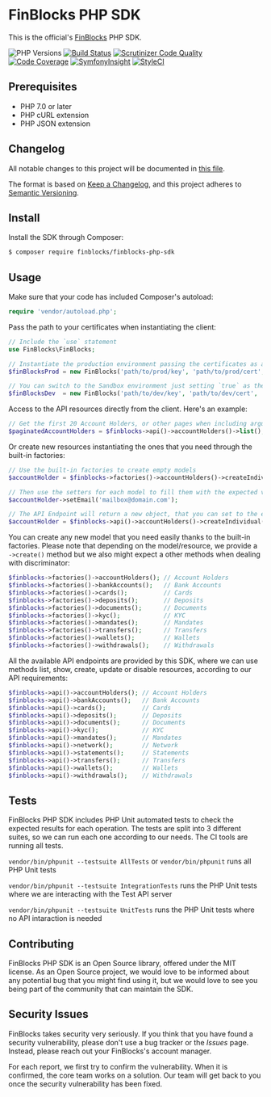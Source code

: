 # FinBlocks PHP SDK

This is the official's [FinBlocks](https://www.finblocks.net/) PHP SDK.

![PHP Versions](https://img.shields.io/badge/PHP-%3E%3D%207.0%2C%20%3C8.0-1a7cb8.svg)
[![Build Status](https://scrutinizer-ci.com/g/crowd2fund/finblocks-php-sdk/badges/build.png?b=master&s=f6a62b102bd22ff4537f5cd15e8f59038676f8ab)](https://scrutinizer-ci.com/g/crowd2fund/finblocks-php-sdk/build-status/master)
[![Scrutinizer Code Quality](https://scrutinizer-ci.com/g/crowd2fund/finblocks-php-sdk/badges/quality-score.png?b=master&s=402d0cea20619454ae161e18ccd41f92b064b88e)](https://scrutinizer-ci.com/g/crowd2fund/finblocks-php-sdk/?branch=master)
[![Code Coverage](https://scrutinizer-ci.com/g/crowd2fund/finblocks-php-sdk/badges/coverage.png?b=master&s=1807a04bcf24071a747e22b7748bfbfedc8454de)](https://scrutinizer-ci.com/g/crowd2fund/finblocks-php-sdk/?branch=master)
[![SymfonyInsight](https://insight.symfony.com/projects/e94f0c04-15ca-4fad-ac02-d63396e42e63/mini.svg)](https://insight.symfony.com/projects/e94f0c04-15ca-4fad-ac02-d63396e42e63)
[![StyleCI](https://github.styleci.io/repos/162704104/shield?branch=master)](https://github.styleci.io/repos/162704104)

## Prerequisites

* PHP 7.0 or later
* PHP cURL extension
* PHP JSON extension

## Changelog

All notable changes to this project will be documented in [this file](CHANGELOG.md).

The format is based on [Keep a Changelog](https://keepachangelog.com/en/1.0.0/),
and this project adheres to [Semantic Versioning](https://semver.org/spec/v2.0.0.html).

## Install

Install the SDK through Composer:

```bash
$ composer require finblocks/finblocks-php-sdk
```

## Usage

Make sure that your code has included Composer's autoload:

```php
require 'vendor/autoload.php';
```

Pass the path to your certificates when instantiating the client:

```php
// Include the `use` statement
use FinBlocks\FinBlocks;

// Instantiate the production environment passing the certificates as arguments 
$finBlocksProd = new FinBlocks('path/to/prod/key', 'path/to/prod/cert', 'path/to/prod/ca');

// You can switch to the Sandbox environment just setting `true` as the 4th argument
$finBlocksDev  = new FinBlocks('path/to/dev/key', 'path/to/dev/cert', 'path/to/dev/ca', true);
```

Access to the API resources directly from the client. Here's an example:

```php
// Get the first 20 Account Holders, or other pages when including arguments
$paginatedAccountHolders = $finblocks->api()->accountHolders()->list();
```

Or create new resources instantiating the ones that you need through the built-in factories:

```php
// Use the built-in factories to create empty models
$accountHolder = $finblocks->factories()->accountHolders()->createIndividual();

// Then use the setters for each model to fill them with the expected values
$accountHolder->setEmail('mailbox@domain.com');

// The API Endpoint will return a new object, that you can set to the existing variable
$accountHolder = $finblocks->api()->accountHolders()->createIndividual($accountHolder);
```

You can create any new model that you need easily thanks to the built-in factories. Please note that depending on the model/resource, we provide a `->create()` method but we also might expect a other methods when dealing with discriminator:

```php
$finblocks->factories()->accountHolders(); // Account Holders
$finblocks->factories()->bankAccounts();   // Bank Accounts
$finblocks->factories()->cards();          // Cards
$finblocks->factories()->deposits();       // Deposits
$finblocks->factories()->documents();      // Documents
$finblocks->factories()->kyc();            // KYC
$finblocks->factories()->mandates();       // Mandates
$finblocks->factories()->transfers();      // Transfers
$finblocks->factories()->wallets();        // Wallets
$finblocks->factories()->withdrawals();    // Withdrawals
``` 

All the available API endpoints are provided by this SDK, where we can use methods list, show, create, update or disable resources, according to our API requirements:

```php
$finblocks->api()->accountHolders(); // Account Holders
$finblocks->api()->bankAccounts();   // Bank Accounts
$finblocks->api()->cards();          // Cards
$finblocks->api()->deposits();       // Deposits
$finblocks->api()->documents();      // Documents
$finblocks->api()->kyc();            // KYC
$finblocks->api()->mandates();       // Mandates
$finblocks->api()->network();        // Network
$finblocks->api()->statements();     // Statements
$finblocks->api()->transfers();      // Transfers
$finblocks->api()->wallets();        // Wallets
$finblocks->api()->withdrawals();    // Withdrawals
```

## Tests

FinBlocks PHP SDK includes PHP Unit automated tests to check the expected results for each operation. The tests are
split into 3 different suites, so we can run each one according to our needs. The CI tools are running all tests.

`vendor/bin/phpunit --testsuite AllTests` or `vendor/bin/phpunit` runs all PHP Unit tests

`vendor/bin/phpunit --testsuite IntegrationTests` runs the PHP Unit tests where we are interacting with the Test API server

`vendor/bin/phpunit --testsuite UnitTests`  runs the PHP Unit tests where no API intaraction is needed 

## Contributing

FinBlocks PHP SDK is an Open Source library, offered under the MIT license. As an Open Source project, we would love to be informed about any potential bug that you might find using it, but we would love to see you being part of the community that can maintain the SDK. 

## Security Issues

FinBlocks takes security very seriously. If you think that you have found a security vulnerability, please don't use a bug tracker or the _Issues_ page. Instead, please reach out your FinBlocks's account manager.

For each report, we first try to confirm the vulnerability. When it is confirmed, the core team works on a solution. Our team will get back to you once the security vulnerability has been fixed.
